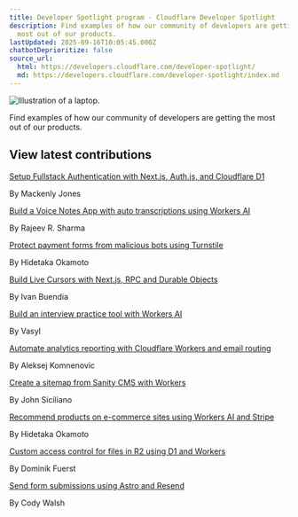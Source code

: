 ```yaml
---
title: Developer Spotlight program · Cloudflare Developer Spotlight
description: Find examples of how our community of developers are getting the
  most out of our products.
lastUpdated: 2025-09-16T10:05:45.000Z
chatbotDeprioritize: false
source_url:
  html: https://developers.cloudflare.com/developer-spotlight/
  md: https://developers.cloudflare.com/developer-spotlight/index.md
---
```


![Illustration of a laptop.](https://developers.cloudflare.com/_astro/developer_spotlight.D2AqR_ks_14Iwsx.webp)

Find examples of how our community of developers are getting the most out of our products.

## View latest contributions

[Setup Fullstack Authentication with Next.js, Auth.js, and Cloudflare D1](https://web.archive.org/web/20250714020752/https://developers.cloudflare.com/developer-spotlight/tutorials/custom-access-control-for-files/)

By Mackenly Jones

[Build a Voice Notes App with auto transcriptions using Workers AI](http://web.archive.org/web/20250818165045/https://developers.cloudflare.com/workers-ai/guides/tutorials/build-a-voice-notes-app-with-auto-transcription/)

By Rajeev R. Sharma

[Protect payment forms from malicious bots using Turnstile](http://web.archive.org/web/20250901211325/https://developers.cloudflare.com/turnstile/tutorials/protecting-your-payment-form-from-attackers-bots-using-turnstile/)

By Hidetaka Okamoto

[Build Live Cursors with Next.js, RPC and Durable Objects](http://web.archive.org/web/20250910152308/https://developers.cloudflare.com/workers/tutorials/live-cursors-with-nextjs-rpc-do/)

By Ivan Buendia

[Build an interview practice tool with Workers AI](http://web.archive.org/web/20250910194736/https://developers.cloudflare.com/workers-ai/guides/tutorials/build-ai-interview-practice-tool/)

By Vasyl

[Automate analytics reporting with Cloudflare Workers and email routing](http://web.archive.org/web/20250719143015/https://developers.cloudflare.com/workers/tutorials/automated-analytics-reporting/)

By Aleksej Komnenovic

[Create a sitemap from Sanity CMS with Workers](https://web.archive.org/web/20250713111832/https://developers.cloudflare.com/developer-spotlight/tutorials/create-sitemap-from-sanity-cms/)

By John Siciliano

[Recommend products on e-commerce sites using Workers AI and Stripe](https://web.archive.org/web/20250714161553/https://developers.cloudflare.com/developer-spotlight/tutorials/creating-a-recommendation-api/)

By Hidetaka Okamoto

[Custom access control for files in R2 using D1 and Workers](https://web.archive.org/web/20250714020752/https://developers.cloudflare.com/developer-spotlight/tutorials/custom-access-control-for-files/)

By Dominik Fuerst

[Send form submissions using Astro and Resend](https://web.archive.org/web/20250715071959/https://developers.cloudflare.com/developer-spotlight/tutorials/handle-form-submission-with-astro-resend/)

By Cody Walsh
